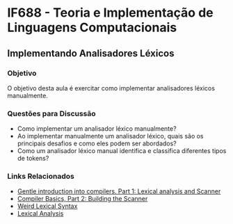# IF688 - Teoria e Implementação de Linguagens Computacionais

## Implementando Analisadores Léxicos

### Objetivo

O objetivo desta aula é exercitar como implementar analisadores léxicos manualmente.

### Questões para Discussão

- Como implementar um analisador léxico manualmente? 
- Ao implementar manualmente um analisador léxico, quais são os principais desafios e como eles podem ser abordados?
- Como um analisador léxico manual identifica e classifica diferentes tipos de tokens?

### Links Relacionados

- [Gentle introduction into compilers. Part 1: Lexical analysis and Scanner](https://admin.indepth.dev/gentle-introduction-into-compilers-part-1-lexical-analysis-and-scanner/)
- [Compiler Basics, Part 2: Building the Scanner](https://visualstudiomagazine.com/articles/2014/06/01/compiler-basics-part-2.aspx)
- [Weird Lexical Syntax](https://justine.lol/lex/)
- [Lexical Analysis](https://courses.cs.washington.edu/courses/cse413/06au/compiler/scanner.html)